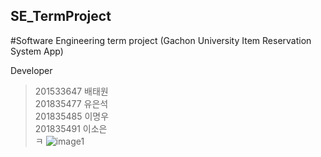 ## SE_TermProject
#Software Engineering term project (Gachon University Item Reservation System App)

Developer
>201533647 배태원  
>201835477 유은석  
>201835485 이명우  
>201835491 이소은  
ㅋ
![image1](https://user-images.githubusercontent.com/43931412/146496636-f17b2e29-6f4e-4e15-8b28-b46ff1fcb9be.gif)
